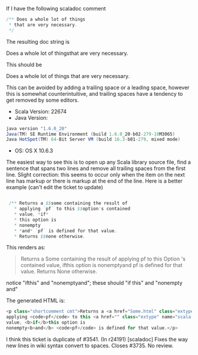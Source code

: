 If I have the following scaladoc comment

```scala
/** Does a whole lot of things
 * that are very necessary.
 */
```

The resulting doc string is

Does a whole lot of thingsthat are very necessary.

This should be

Does a whole lot of things that are very necessary.


This can be avoided by adding a trailing space or a leading space, however this is somewhat counterintuitive, and trailing spaces have a tendency to get removed by some editors.

 * Scala Version: 22674
 * Java Version: 
```scala
java version "1.6.0_20"
Java(TM) SE Runtime Environment (build 1.6.0_20-b02-279-10M3065)
Java HotSpot(TM) 64-Bit Server VM (build 16.3-b01-279, mixed mode)
```
 * OS: OS X 10.6.3

The easiest way to see this is to open up any Scala library source file, find a sentence that spans two lines and remove all trailing spaces from the first line.
Slight correction: this seems to occur only when the item on the next line has markup or there is markup at the end of the line.  Here is a better example (can't edit the ticket to update)

```scala

 /** Returns a $$some containing the result of
   * applying `pf` to this $$option's contained
   * value, *if*
   * this option is 
   * nonempty 
   * *and* `pf` is defined for that value. 
   * Returns $$none otherwise. 
```

This renders as:

> Returns a Some containing the result of applying pf to this Option 's contained value, ifthis option is nonemptyand pf is defined for that value. Returns None otherwise.

notice "ifthis" and "nonemptyand"; these should "if this" and "nonempty and"

The generated HTML is:
```scala
<p class="shortcomment cmt">Returns a <a href="Some.html" class="extype" name="scala.Some">Some</a>  containing the result of
applying <code>pf</code> to this <a href="" class="extype" name="scala.Option">Option</a> 's contained
value, <b>if</b>this option is
nonempty<b>and</b> <code>pf</code> is defined for that value.</p> 
```
I think this ticket is duplicate of #3541.
(In r24191) [scaladoc] Fixes the way new lines in wiki syntax convert to spaces. Closes #3735. No review.
